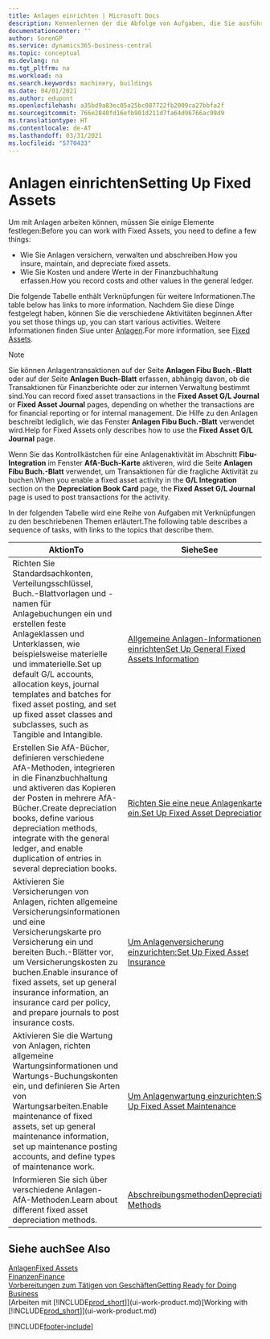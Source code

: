 ```yaml
---
title: Anlagen einrichten | Microsoft Docs
description: Kennenlernen der die Abfolge von Aufgaben, die Sie ausführen müssen, um Anlagen einzurichten, wie Arbeitsplätze oder Gebäude.
documentationcenter: ''
author: SorenGP
ms.service: dynamics365-business-central
ms.topic: conceptual
ms.devlang: na
ms.tgt_pltfrm: na
ms.workload: na
ms.search.keywords: machinery, buildings
ms.date: 04/01/2021
ms.author: edupont
ms.openlocfilehash: a35bd9a83ec05a25bc087722fb2009ca27bbfa2f
ms.sourcegitcommit: 766e2840fd16efb901d211d7fa64d96766ac99d9
ms.translationtype: HT
ms.contentlocale: de-AT
ms.lasthandoff: 03/31/2021
ms.locfileid: "5770433"
---
```

# <a name="setting-up-fixed-assets"></a><span data-ttu-id="918b4-103">Anlagen einrichten</span><span class="sxs-lookup"><span data-stu-id="918b4-103">Setting Up Fixed Assets</span></span>
<span data-ttu-id="918b4-104">Um mit Anlagen arbeiten können, müssen Sie einige Elemente festlegen:</span><span class="sxs-lookup"><span data-stu-id="918b4-104">Before you can work with Fixed Assets, you need to define a few things:</span></span>  

* <span data-ttu-id="918b4-105">Wie Sie Anlagen versichern, verwalten und abschreiben.</span><span class="sxs-lookup"><span data-stu-id="918b4-105">How you insure, maintain, and depreciate fixed assets.</span></span>  
* <span data-ttu-id="918b4-106">Wie Sie Kosten und andere Werte in der Finanzbuchhaltung erfassen.</span><span class="sxs-lookup"><span data-stu-id="918b4-106">How you record costs and other values in the general ledger.</span></span>  

<span data-ttu-id="918b4-107">Die folgende Tabelle enthält Verknüpfungen für weitere Informationen.</span><span class="sxs-lookup"><span data-stu-id="918b4-107">The table below has links to more information.</span></span> <span data-ttu-id="918b4-108">Nachdem Sie diese Dinge festgelegt haben, können Sie die verschiedene Aktivitäten beginnen.</span><span class="sxs-lookup"><span data-stu-id="918b4-108">After you set those things up, you can start various activities.</span></span> <span data-ttu-id="918b4-109">Weitere Informationen finden Siue unter [Anlagen](fa-manage.md).</span><span class="sxs-lookup"><span data-stu-id="918b4-109">For more information, see [Fixed Assets](fa-manage.md).</span></span>  

> [!NOTE]  
>   <span data-ttu-id="918b4-110">Sie können Anlagentransaktionen auf der Seite **Anlagen Fibu Buch.-Blatt** oder auf der Seite **Anlagen Buch-Blatt** erfassen, abhängig davon, ob die Transaktionen für Finanzberichte oder zur internen Verwaltung bestimmt sind.</span><span class="sxs-lookup"><span data-stu-id="918b4-110">You can record fixed asset transactions in the **Fixed Asset G/L Journal** or **Fixed Asset Journal** pages, depending on whether the transactions are for financial reporting or for internal management.</span></span> <span data-ttu-id="918b4-111">Die Hilfe zu den Anlagen beschreibt lediglich, wie das Fenster **Anlagen Fibu Buch.-Blatt** verwendet wird.</span><span class="sxs-lookup"><span data-stu-id="918b4-111">Help for Fixed Assets only describes how to use the **Fixed Asset G/L Journal** page.</span></span>  

<span data-ttu-id="918b4-112">Wenn Sie das Kontrollkästchen für eine Anlagenaktivität im Abschnitt **Fibu-Integration** im Fenster **AfA-Buch-Karte** aktiveren, wird die Seite **Anlagen Fibu Buch.-Blatt** verwendet, um Transaktionen für die fragliche Aktivität zu buchen.</span><span class="sxs-lookup"><span data-stu-id="918b4-112">When you enable a fixed asset activity in the **G/L Integration** section on the **Depreciation Book Card** page, the **Fixed Asset G/L Journal** page is used to post transactions for the activity.</span></span>

<span data-ttu-id="918b4-113">In der folgenden Tabelle wird eine Reihe von Aufgaben mit Verknüpfungen zu den beschriebenen Themen erläutert.</span><span class="sxs-lookup"><span data-stu-id="918b4-113">The following table describes a sequence of tasks, with links to the topics that describe them.</span></span>  

| <span data-ttu-id="918b4-114">Aktion</span><span class="sxs-lookup"><span data-stu-id="918b4-114">To</span></span> | <span data-ttu-id="918b4-115">Siehe</span><span class="sxs-lookup"><span data-stu-id="918b4-115">See</span></span> |
| --- | --- |
| <span data-ttu-id="918b4-116">Richten Sie Standardsachkonten, Verteilungsschlüssel, Buch.-Blattvorlagen und - namen für Anlagebuchungen ein und erstellen feste Anlageklassen und Unterklassen, wie beispielsweise materielle und immaterielle.</span><span class="sxs-lookup"><span data-stu-id="918b4-116">Set up default G/L accounts, allocation keys, journal templates and batches for fixed asset posting, and set up fixed asset classes and subclasses, such as Tangible and Intangible.</span></span> |[<span data-ttu-id="918b4-117">Allgemeine Anlagen-Informationen einrichten</span><span class="sxs-lookup"><span data-stu-id="918b4-117">Set Up General Fixed Assets Information</span></span>](fa-how-setup-general.md) |
| <span data-ttu-id="918b4-118">Erstellen Sie AfA-Bücher, definieren verschiedene AfA-Methoden, integrieren in die Finanzbuchhaltung und aktiveren das Kopieren der Posten in mehrere AfA-Bücher.</span><span class="sxs-lookup"><span data-stu-id="918b4-118">Create depreciation books, define various depreciation methods, integrate with the general ledger, and enable duplication of entries in several depreciation books.</span></span> |[<span data-ttu-id="918b4-119">Richten Sie eine neue Anlagenkarte ein.</span><span class="sxs-lookup"><span data-stu-id="918b4-119">Set Up Fixed Asset Depreciation</span></span>](fa-how-setup-depreciation.md) |
| <span data-ttu-id="918b4-120">Aktivieren Sie Versicherungen von Anlagen, richten allgemeine Versicherungsinformationen und eine Versicherungskarte pro Versicherung ein und bereiten Buch.-Blätter vor, um Versicherungskosten zu buchen.</span><span class="sxs-lookup"><span data-stu-id="918b4-120">Enable insurance of fixed assets, set up general insurance information, an insurance card per policy, and prepare journals to post insurance costs.</span></span> |[<span data-ttu-id="918b4-121">Um Anlagenversicherung einzurichten:</span><span class="sxs-lookup"><span data-stu-id="918b4-121">Set Up Fixed Asset Insurance</span></span>](fa-how-setup-insurance.md) |
| <span data-ttu-id="918b4-122">Aktivieren Sie die Wartung von Anlagen, richten allgemeine Wartungsinformationen und Wartungs-Buchungskonten ein, und definieren Sie Arten von Wartungsarbeiten.</span><span class="sxs-lookup"><span data-stu-id="918b4-122">Enable maintenance of fixed assets, set up general maintenance information, set up maintenance posting accounts, and define types of maintenance work.</span></span> |[<span data-ttu-id="918b4-123">Um Anlagenwartung einzurichten:</span><span class="sxs-lookup"><span data-stu-id="918b4-123">Set Up Fixed Asset Maintenance</span></span>](fa-how-setup-maintenance.md) |
| <span data-ttu-id="918b4-124">Informieren Sie sich über verschiedene Anlagen-AfA-Methoden.</span><span class="sxs-lookup"><span data-stu-id="918b4-124">Learn about different fixed asset depreciation methods.</span></span> |[<span data-ttu-id="918b4-125">Abschreibungsmethoden</span><span class="sxs-lookup"><span data-stu-id="918b4-125">Depreciation Methods</span></span>](fa-depreciation-methods.md) |

## <a name="see-also"></a><span data-ttu-id="918b4-126">Siehe auch</span><span class="sxs-lookup"><span data-stu-id="918b4-126">See Also</span></span>
[<span data-ttu-id="918b4-127">Anlagen</span><span class="sxs-lookup"><span data-stu-id="918b4-127">Fixed Assets</span></span>](fa-manage.md)  
[<span data-ttu-id="918b4-128">Finanzen</span><span class="sxs-lookup"><span data-stu-id="918b4-128">Finance</span></span>](finance.md)  
[<span data-ttu-id="918b4-129">Vorbereitungen zum Tätigen von Geschäften</span><span class="sxs-lookup"><span data-stu-id="918b4-129">Getting Ready for Doing Business</span></span>](ui-get-ready-business.md)  
<span data-ttu-id="918b4-130">[Arbeiten mit [!INCLUDE[prod_short](includes/prod_short.md)]](ui-work-product.md)</span><span class="sxs-lookup"><span data-stu-id="918b4-130">[Working with [!INCLUDE[prod_short](includes/prod_short.md)]](ui-work-product.md)</span></span>


[!INCLUDE[footer-include](includes/footer-banner.md)]